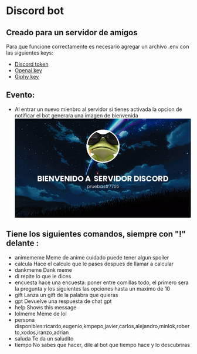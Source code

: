 # Discord bot 
## Creado para un servidor de amigos

Para que funcione correctamente es necesario agregar un archivo .env con las siguientes keys:
- [Discord token]
- [Openai key]
- [Giphy key]

## Evento:
- Al entrar un nuevo mienbro al servidor si tienes activada la opcion de notificar el bot generara una imagen de bienvenida
![Ejemplo de imagen generada](/ejemplo.jpg)

## Tiene los siguientes comandos, siempre con "!" delante :
- animememe Meme de anime cuidado puede tener algun spoiler
- calcula   Hace el calculo que le pases despues de llamar a calcular
- dankmeme  Dank meme 
- di        repite lo que le dices
- encuesta  hace una encuesta: poner entre comillas todo, el primero sera la pregunta y los siguientes las opciones hasta un maximo de 10
- gift      Lanza un gift de la palabra que quieras
- gpt       Devuelve una respuesta de chat gpt
- help      Shows this message
- lolmeme   Meme de lol 
- persona   disponibles:ricardo,eugenio,kmpepo,javier,carlos,alejandro,minlok,roberto,xodos,iranzo,adrian
- saluda    Te da un saludito
- tiempo    No sabes que hacer, dile al bot que tiempo hace y lo descubriras


[Giphy key]: <https://giphy.com/>
[Openai key]: <https://openai.com/>
[Discord token]: <https://discord.com/developers>

